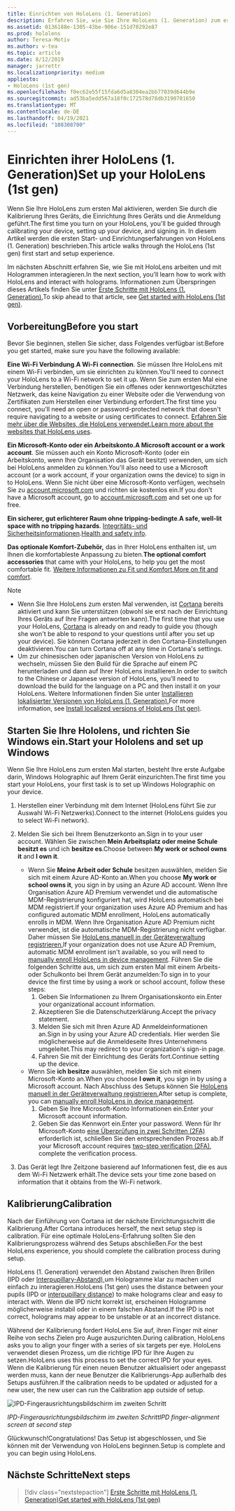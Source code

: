 ```yaml
---
title: Einrichten von HoloLens (1. Generation)
description: Erfahren Sie, wie Sie Ihre HoloLens (1. Generation) zum ersten Mal über ein Wi-Fi-Netzwerk mit einem Microsoft-Konto (MSA) oder einem Azure Active Directory-Konto (AAD) einrichten.
ms.assetid: 0136188e-1305-43be-906e-151d70292e87
ms.prod: hololens
author: Teresa-Motiv
ms.author: v-tea
ms.topic: article
ms.date: 8/12/2019
manager: jarrettr
ms.localizationpriority: medium
appliesto:
- HoloLens (1st gen)
ms.openlocfilehash: f0ec62e55f15fda6d5a8304ea2bb77039d644b9e
ms.sourcegitcommit: ad53ba5edd567a18f0c172578d78db3190701650
ms.translationtype: MT
ms.contentlocale: de-DE
ms.lasthandoff: 04/19/2021
ms.locfileid: "108308700"
---
```

# <a name="set-up-your-hololens-1st-gen"></a><span data-ttu-id="8b162-103">Einrichten ihrer HoloLens (1. Generation)</span><span class="sxs-lookup"><span data-stu-id="8b162-103">Set up your HoloLens (1st gen)</span></span>

<span data-ttu-id="8b162-104">Wenn Sie Ihre HoloLens zum ersten Mal aktivieren, werden Sie durch die Kalibrierung Ihres Geräts, die Einrichtung Ihres Geräts und die Anmeldung geführt.</span><span class="sxs-lookup"><span data-stu-id="8b162-104">The first time you turn on your HoloLens, you'll be guided through calibrating your device, setting up your device, and signing in.</span></span>  <span data-ttu-id="8b162-105">In diesem Artikel werden die ersten Start- und Einrichtungserfahrungen von HoloLens (1. Generation) beschrieben.</span><span class="sxs-lookup"><span data-stu-id="8b162-105">This article walks through the HoloLens (1st gen) first start and setup experience.</span></span>

<span data-ttu-id="8b162-106">Im nächsten Abschnitt erfahren Sie, wie Sie mit HoloLens arbeiten und mit Hologrammen interagieren.</span><span class="sxs-lookup"><span data-stu-id="8b162-106">In the next section, you'll learn how to work with HoloLens and interact with holograms.</span></span> <span data-ttu-id="8b162-107">Informationen zum Überspringen dieses Artikels finden Sie unter [Erste Schritte mit HoloLens (1. Generation).](hololens1-basic-usage.md)</span><span class="sxs-lookup"><span data-stu-id="8b162-107">To skip ahead to that article, see [Get started with HoloLens (1st gen)](hololens1-basic-usage.md).</span></span>

## <a name="before-you-start"></a><span data-ttu-id="8b162-108">Vorbereitung</span><span class="sxs-lookup"><span data-stu-id="8b162-108">Before you start</span></span>

<span data-ttu-id="8b162-109">Bevor Sie beginnen, stellen Sie sicher, dass Folgendes verfügbar ist:</span><span class="sxs-lookup"><span data-stu-id="8b162-109">Before you get started, make sure you have the following available:</span></span>

<span data-ttu-id="8b162-110">**Eine Wi-Fi Verbindung**.</span><span class="sxs-lookup"><span data-stu-id="8b162-110">**A Wi-Fi connection**.</span></span> <span data-ttu-id="8b162-111">Sie müssen Ihre HoloLens mit einem Wi-Fi verbinden, um sie einrichten zu können.</span><span class="sxs-lookup"><span data-stu-id="8b162-111">You'll need to connect your HoloLens to a Wi-Fi network to set it up.</span></span> <span data-ttu-id="8b162-112">Wenn Sie zum ersten Mal eine Verbindung herstellen, benötigen Sie ein offenes oder kennwortgeschütztes Netzwerk, das keine Navigation zu einer Website oder die Verwendung von Zertifikaten zum Herstellen einer Verbindung erfordert.</span><span class="sxs-lookup"><span data-stu-id="8b162-112">The first time you connect, you'll need an open or password-protected network that doesn't require navigating to a website or using certificates to connect.</span></span> <span data-ttu-id="8b162-113">[Erfahren Sie mehr über die Websites, die HoloLens verwendet.](hololens-offline.md)</span><span class="sxs-lookup"><span data-stu-id="8b162-113">[Learn more about the websites that HoloLens uses](hololens-offline.md).</span></span>

<span data-ttu-id="8b162-114">**Ein Microsoft-Konto oder ein Arbeitskonto.**</span><span class="sxs-lookup"><span data-stu-id="8b162-114">**A Microsoft account or a work account**.</span></span> <span data-ttu-id="8b162-115">Sie müssen auch ein Konto Microsoft-Konto (oder ein Arbeitskonto, wenn Ihre Organisation das Gerät besitzt) verwenden, um sich bei HoloLens anmelden zu können.</span><span class="sxs-lookup"><span data-stu-id="8b162-115">You'll also need to use a Microsoft account (or a work account, if your organization owns the device) to sign in to HoloLens.</span></span> <span data-ttu-id="8b162-116">Wenn Sie nicht über eine Microsoft-Konto verfügen, wechseln Sie zu [account.microsoft.com](https://account.microsoft.com) und richten sie kostenlos ein.</span><span class="sxs-lookup"><span data-stu-id="8b162-116">If you don't have a Microsoft account, go to [account.microsoft.com](https://account.microsoft.com) and set one up for free.</span></span>

<span data-ttu-id="8b162-117">**Ein sicherer, gut erlichterer Raum ohne tripping-bedingte**.</span><span class="sxs-lookup"><span data-stu-id="8b162-117">**A safe, well-lit space with no tripping hazards**.</span></span> <span data-ttu-id="8b162-118">[Integritäts- und Sicherheitsinformationen](https://go.microsoft.com/fwlink/p/?LinkId=746661).</span><span class="sxs-lookup"><span data-stu-id="8b162-118">[Health and safety info](https://go.microsoft.com/fwlink/p/?LinkId=746661).</span></span>

<span data-ttu-id="8b162-119">**Das optionale Komfort-Zubehör,** das in Ihrer HoloLens enthalten ist, um Ihnen die komfortableste Anpassung zu bieten.</span><span class="sxs-lookup"><span data-stu-id="8b162-119">**The optional comfort accessories** that came with your HoloLens, to help you get the most comfortable fit.</span></span> <span data-ttu-id="8b162-120">[Weitere Informationen zu Fit und Komfort.](https://support.microsoft.com/help/12632/hololens-fit-your-hololens)</span><span class="sxs-lookup"><span data-stu-id="8b162-120">[More on fit and comfort](https://support.microsoft.com/help/12632/hololens-fit-your-hololens).</span></span>

> [!NOTE]
>  
> - <span data-ttu-id="8b162-121">Wenn Sie Ihre HoloLens zum ersten Mal verwenden, ist [Cortana](hololens-cortana.md) bereits aktiviert und kann Sie unterstützen (obwohl sie erst nach der Einrichtung Ihres Geräts auf Ihre Fragen antworten kann).</span><span class="sxs-lookup"><span data-stu-id="8b162-121">The first time that you use your HoloLens, [Cortana](hololens-cortana.md) is already on and ready to guide you (though she won't be able to respond to your questions until after you set up your device).</span></span> <span data-ttu-id="8b162-122">Sie können Cortana jederzeit in den Cortana-Einstellungen deaktivieren.</span><span class="sxs-lookup"><span data-stu-id="8b162-122">You can turn Cortana off at any time in Cortana's settings.</span></span>
> - <span data-ttu-id="8b162-123">Um zur chinesischen oder japanischen Version von HoloLens zu wechseln, müssen Sie den Build für die Sprache auf einem PC herunterladen und dann auf Ihrer HoloLens installieren.</span><span class="sxs-lookup"><span data-stu-id="8b162-123">In order to switch to the Chinese or Japanese version of HoloLens, you’ll need to download the build for the language on a PC and then install it on your HoloLens.</span></span> <span data-ttu-id="8b162-124">Weitere Informationen finden Sie unter [Installieren lokalisierter Versionen von HoloLens (1. Generation).](hololens1-install-localized.md)</span><span class="sxs-lookup"><span data-stu-id="8b162-124">For more information, see [Install localized versions of HoloLens (1st gen)](hololens1-install-localized.md).</span></span>

## <a name="start-your-hololens-and-set-up-windows"></a><span data-ttu-id="8b162-125">Starten Sie Ihre Hololens, und richten Sie Windows ein.</span><span class="sxs-lookup"><span data-stu-id="8b162-125">Start your Hololens and set up Windows</span></span>

<span data-ttu-id="8b162-126">Wenn Sie Ihre HoloLens zum ersten Mal starten, besteht Ihre erste Aufgabe darin, Windows Holographic auf Ihrem Gerät einzurichten.</span><span class="sxs-lookup"><span data-stu-id="8b162-126">The first time you start your HoloLens, your first task is to set up Windows Holographic on your device.</span></span>

1. <span data-ttu-id="8b162-127">Herstellen einer Verbindung mit dem Internet (HoloLens führt Sie zur Auswahl Wi-Fi Netzwerks).</span><span class="sxs-lookup"><span data-stu-id="8b162-127">Connect to the internet (HoloLens guides you to select Wi-Fi network).</span></span>

1. <span data-ttu-id="8b162-128">Melden Sie sich bei Ihrem Benutzerkonto an.</span><span class="sxs-lookup"><span data-stu-id="8b162-128">Sign in to your user account.</span></span> <span data-ttu-id="8b162-129">Wählen Sie zwischen **Mein Arbeitsplatz oder meine Schule besitzt es** und ich **besitze es**.</span><span class="sxs-lookup"><span data-stu-id="8b162-129">Choose between **My work or school owns it** and **I own it**.</span></span>
    - <span data-ttu-id="8b162-130">Wenn Sie **Meine Arbeit oder Schule** besitzen auswählen, melden Sie sich mit einem Azure AD-Konto an.</span><span class="sxs-lookup"><span data-stu-id="8b162-130">When you choose **My work or school owns it**, you sign in by using an Azure AD account.</span></span> <span data-ttu-id="8b162-131">Wenn Ihre Organisation Azure AD Premium verwendet und die automatische MDM-Registrierung konfiguriert hat, wird HoloLens automatisch bei MDM registriert.</span><span class="sxs-lookup"><span data-stu-id="8b162-131">If your organization uses Azure AD Premium and has configured automatic MDM enrollment, HoloLens automatically enrolls in MDM.</span></span> <span data-ttu-id="8b162-132">Wenn Ihre Organisation Azure AD Premium nicht verwendet, ist die automatische MDM-Registrierung nicht verfügbar. Daher müssen Sie [HoloLens manuell in der Geräteverwaltung registrieren.](hololens-enroll-mdm.md#different-ways-to-enroll)</span><span class="sxs-lookup"><span data-stu-id="8b162-132">If your organization does not use Azure AD Premium, automatic MDM enrollment isn't available, so you will need to [manually enroll HoloLens in device management](hololens-enroll-mdm.md#different-ways-to-enroll).</span></span> <span data-ttu-id="8b162-133">Führen Sie die folgenden Schritte aus, um sich zum ersten Mal mit einem Arbeits- oder Schulkonto bei Ihrem Gerät anzumelden:</span><span class="sxs-lookup"><span data-stu-id="8b162-133">To sign in to your device the first time by using a work or school account, follow these steps:</span></span>
        1. <span data-ttu-id="8b162-134">Geben Sie Informationen zu Ihrem Organisationskonto ein.</span><span class="sxs-lookup"><span data-stu-id="8b162-134">Enter your organizational account information.</span></span>
        1. <span data-ttu-id="8b162-135">Akzeptieren Sie die Datenschutzerklärung.</span><span class="sxs-lookup"><span data-stu-id="8b162-135">Accept the privacy statement.</span></span>
        1. <span data-ttu-id="8b162-136">Melden Sie sich mit Ihren Azure AD Anmeldeinformationen an.</span><span class="sxs-lookup"><span data-stu-id="8b162-136">Sign in by using your Azure AD credentials.</span></span> <span data-ttu-id="8b162-137">Hier werden Sie möglicherweise auf die Anmeldeseite Ihres Unternehmens umgeleitet.</span><span class="sxs-lookup"><span data-stu-id="8b162-137">This may redirect to your organization's sign-in page.</span></span>
        1. <span data-ttu-id="8b162-138">Fahren Sie mit der Einrichtung des Geräts fort.</span><span class="sxs-lookup"><span data-stu-id="8b162-138">Continue setting up the device.</span></span>
    - <span data-ttu-id="8b162-139">Wenn Sie **ich besitze** auswählen, melden Sie sich mit einem Microsoft-Konto an.</span><span class="sxs-lookup"><span data-stu-id="8b162-139">When you choose **I own it**, you sign in by using a Microsoft account.</span></span> <span data-ttu-id="8b162-140">Nach Abschluss des Setups können Sie [HoloLens manuell in der Geräteverwaltung registrieren.](hololens-enroll-mdm.md#different-ways-to-enroll)</span><span class="sxs-lookup"><span data-stu-id="8b162-140">After setup is complete, you can [manually enroll HoloLens in device management](hololens-enroll-mdm.md#different-ways-to-enroll).</span></span>
        1. <span data-ttu-id="8b162-141">Geben Sie Ihre Microsoft-Konto Informationen ein.</span><span class="sxs-lookup"><span data-stu-id="8b162-141">Enter your Microsoft account information.</span></span>
        1. <span data-ttu-id="8b162-142">Geben Sie das Kennwort ein.</span><span class="sxs-lookup"><span data-stu-id="8b162-142">Enter your password.</span></span> <span data-ttu-id="8b162-143">Wenn für Ihr Microsoft-Konto [eine Überprüfung in zwei Schritten (2FA)](https://blogs.technet.microsoft.com/microsoft_blog/2013/04/17/microsoft-account-gets-more-secure/) erforderlich ist, schließen Sie den entsprechenden Prozess ab.</span><span class="sxs-lookup"><span data-stu-id="8b162-143">If your Microsoft account requires [two-step verification (2FA)](https://blogs.technet.microsoft.com/microsoft_blog/2013/04/17/microsoft-account-gets-more-secure/), complete the verification process.</span></span>

1. <span data-ttu-id="8b162-144">Das Gerät legt Ihre Zeitzone basierend auf Informationen fest, die es aus dem Wi-Fi Netzwerk erhält.</span><span class="sxs-lookup"><span data-stu-id="8b162-144">The device sets your time zone based on information that it obtains from the Wi-Fi network.</span></span>

## <a name="calibration"></a><span data-ttu-id="8b162-145">Kalibrierung</span><span class="sxs-lookup"><span data-stu-id="8b162-145">Calibration</span></span>

<span data-ttu-id="8b162-146">Nach der Einführung von Cortana ist der nächste Einrichtungsschritt die Kalibrierung.</span><span class="sxs-lookup"><span data-stu-id="8b162-146">After Cortana introduces herself, the next setup step is calibration.</span></span> <span data-ttu-id="8b162-147">Für eine optimale HoloLens-Erfahrung sollten Sie den Kalibrierungsprozess während des Setups abschließen.</span><span class="sxs-lookup"><span data-stu-id="8b162-147">For the best HoloLens experience, you should complete the calibration process during setup.</span></span>

<span data-ttu-id="8b162-148">HoloLens (1. Generation) verwendet den Abstand zwischen Ihren Brillen (IPD oder [Interpupillary-Abstand),](https://en.wikipedia.org/wiki/Interpupillary_distance)um Hologramme klar zu machen und einfach zu interagieren.</span><span class="sxs-lookup"><span data-stu-id="8b162-148">HoloLens (1st gen) uses the distance between your pupils (IPD or [interpupillary distance](https://en.wikipedia.org/wiki/Interpupillary_distance)) to make holograms clear and easy to interact with.</span></span> <span data-ttu-id="8b162-149">Wenn die IPD nicht korrekt ist, erscheinen Hologramme möglicherweise instabil oder in einem falschen Abstand.</span><span class="sxs-lookup"><span data-stu-id="8b162-149">If the IPD is not correct, holograms may appear to be unstable or at an incorrect distance.</span></span>

<span data-ttu-id="8b162-150">Während der Kalibrierung fordert HoloLens Sie auf, ihren Finger mit einer Reihe von sechs Zielen pro Auge auszurichten.</span><span class="sxs-lookup"><span data-stu-id="8b162-150">During calibration, HoloLens asks you to align your finger with a series of six targets per eye.</span></span> <span data-ttu-id="8b162-151">HoloLens verwendet diesen Prozess, um die richtige IPD für Ihre Augen zu setzen.</span><span class="sxs-lookup"><span data-stu-id="8b162-151">HoloLens uses this process to set the correct IPD for your eyes.</span></span> <span data-ttu-id="8b162-152">Wenn die Kalibrierung für einen neuen Benutzer aktualisiert oder angepasst werden muss, kann der neue Benutzer die Kalibrierungs-App außerhalb des Setups ausführen.</span><span class="sxs-lookup"><span data-stu-id="8b162-152">If the calibration needs to be updated or adjusted for a new user, the new user can run the Calibration app  outside of setup.</span></span>

![IPD-Fingerausrichtungsbildschirm im zweiten Schritt](./images/ipd-finger-alignment-300px.jpg)

<span data-ttu-id="8b162-154">*IPD-Fingerausrichtungsbildschirm im zweiten Schritt*</span><span class="sxs-lookup"><span data-stu-id="8b162-154">*IPD finger-alignment screen at second step*</span></span>

<span data-ttu-id="8b162-155">Glückwunsch!</span><span class="sxs-lookup"><span data-stu-id="8b162-155">Congratulations!</span></span> <span data-ttu-id="8b162-156">Das Setup ist abgeschlossen, und Sie können mit der Verwendung von HoloLens beginnen.</span><span class="sxs-lookup"><span data-stu-id="8b162-156">Setup is complete and you can begin using HoloLens.</span></span>

## <a name="next-steps"></a><span data-ttu-id="8b162-157">Nächste Schritte</span><span class="sxs-lookup"><span data-stu-id="8b162-157">Next steps</span></span>

> [!div class="nextstepaction"]
> [<span data-ttu-id="8b162-158">Erste Schritte mit HoloLens (1. Generation)</span><span class="sxs-lookup"><span data-stu-id="8b162-158">Get started with HoloLens (1st gen)</span></span>](hololens1-basic-usage.md)
